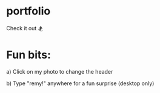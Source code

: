 # portfolio
Check it out 🏂

# Fun bits: 

a) Click on my photo to change the header

b) Type "remy!" anywhere for a fun surprise (desktop only)
